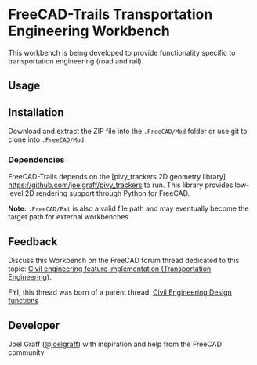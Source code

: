 # FreeCAD-Trails Transportation Engineering Workbench

This workbench is being developed to provide functionality specific to transportation engineering (road and rail).

## Usage 

## Installation

Download and extract the ZIP file into the `.FreeCAD/Mod` folder or use git to clone into `.FreeCAD/Mod`

### Dependencies
FreeCAD-Trails depends on the [pivy_trackers 2D geometry library] https://github.com/joelgraff/pivy_trackers to run.  This library provides low-level 2D rendering support through Python for FreeCAD.

**Note:** `.FreeCAD/Ext` is also a valid file path and may eventually become the target path for external workbenches

## Feedback 
Discuss this Workbench on the FreeCAD forum thread dedicated to this topic: 
[Civil engineering feature implementation (Transportation Engineering)](https://forum.freecadweb.org/viewtopic.php?f=8&t=22277). 

FYI, this thread was born of a parent thread: 
[Civil Engineering Design functions](https://forum.freecadweb.org/viewtopic.php?f=8&t=6973)

## Developer 
Joel Graff ([@joelgraff](https://github.com/joelgraff)) with inspiration and help from the FreeCAD community
